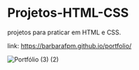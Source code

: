 # Projetos-HTML-CSS
projetos para praticar em HTML e CSS.

link: https://barbarafpm.github.io/portfolio/

![Portfólio (3) (2)](https://user-images.githubusercontent.com/80357746/182056309-dadd6dce-bda1-41be-ba4c-a9d380a03c8c.gif)
